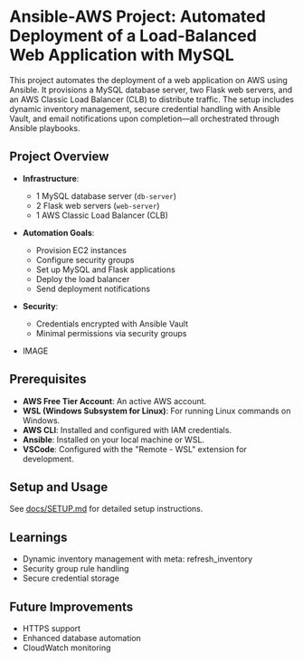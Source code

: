 # Ansible-AWS Project: Automated Deployment of a Load-Balanced Web Application with MySQL

This project automates the deployment of a web application on AWS using Ansible. It provisions a MySQL database server, two Flask web servers, and an AWS Classic Load Balancer (CLB) to distribute traffic. The setup includes dynamic inventory management, secure credential handling with Ansible Vault, and email notifications upon completion—all orchestrated through Ansible playbooks.

## Project Overview

- **Infrastructure**:
  - 1 MySQL database server (`db-server`)
  - 2 Flask web servers (`web-server`)
  - 1 AWS Classic Load Balancer (CLB)
- **Automation Goals**:
  - Provision EC2 instances
  - Configure security groups
  - Set up MySQL and Flask applications
  - Deploy the load balancer
  - Send deployment notifications
- **Security**:
  - Credentials encrypted with Ansible Vault
  - Minimal permissions via security groups
    
- IMAGE
  
## Prerequisites

- **AWS Free Tier Account**: An active AWS account.
- **WSL (Windows Subsystem for Linux)**: For running Linux commands on Windows.
- **AWS CLI**: Installed and configured with IAM credentials.
- **Ansible**: Installed on your local machine or WSL.
- **VSCode**: Configured with the "Remote - WSL" extension for development.

## Setup and Usage

See [docs/SETUP.md](docs/SETUP.md) for detailed setup instructions.


## Learnings

- Dynamic inventory management with meta: refresh_inventory
- Security group rule handling
- Secure credential storage


## Future Improvements

- HTTPS support
- Enhanced database automation
- CloudWatch monitoring
